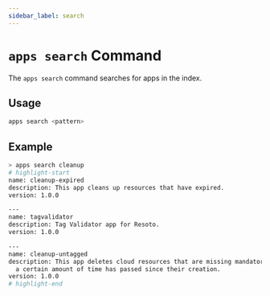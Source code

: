 ```yaml
---
sidebar_label: search
---
```


# `apps search` Command

The `apps search` command searches for apps in the index.

## Usage

```bash
apps search <pattern>
```

## Example

```bash
> apps search cleanup
# highlight-start
name: cleanup-expired
description: This app cleans up resources that have expired.
version: 1.0.0

---
name: tagvalidator
description: Tag Validator app for Resoto.
version: 1.0.0

---
name: cleanup-untagged
description: This app deletes cloud resources that are missing mandatory tags after
  a certain amount of time has passed since their creation.
version: 1.0.0
# highlight-end
```
